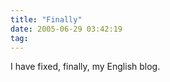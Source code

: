 ```yaml
---
title: "Finally"
date: 2005-06-29 03:42:19
tag: 
---
```

I have fixed, finally, my English blog.<br/><br/><br/><br/>

